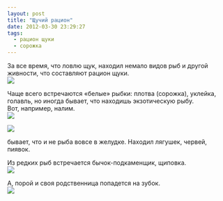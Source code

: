 ```yaml
---
layout: post
title: "Щучий рацион"
date: 2012-03-30 23:29:27
tags:
  - рацион щуки
  - сорожка
---
```

За все время, что ловлю щук, находил немало видов рыб и другой живности,
что составляют рацион щуки.   
![](http://fishingguru.ru/uploads/images/00/00/01/2012/03/30/e69009.jpg)

Чаще всего встречаются «белые» рыбки: плотва (сорожка), уклейка,
голавль, но иногда бывает, что находишь экзотическую рыбу.  
Вот, например, налим.  
![](http://fishingguru.ru/uploads/images/00/00/01/2012/03/30/e25788.jpg)

![](http://fishingguru.ru/uploads/images/00/00/01/2012/03/30/63688c.jpg)

бывает, что и не рыба вовсе в желудке. Находил лягушек, червей, пиявок. 

Из редких рыб встречается бычок-подкаменщик, щиповка.  
![](http://fishingguru.ru/uploads/images/00/00/01/2012/03/30/04b230.jpg)

А, порой и своя родственница попадется на зубок.  
![](http://fishingguru.ru/uploads/images/00/00/01/2012/03/30/bda7e6.jpg)


